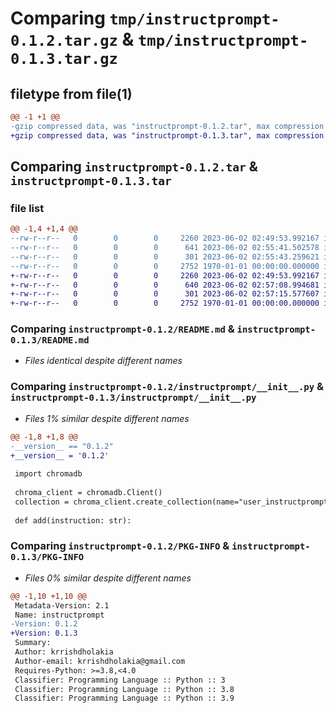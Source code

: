 # Comparing `tmp/instructprompt-0.1.2.tar.gz` & `tmp/instructprompt-0.1.3.tar.gz`

## filetype from file(1)

```diff
@@ -1 +1 @@
-gzip compressed data, was "instructprompt-0.1.2.tar", max compression
+gzip compressed data, was "instructprompt-0.1.3.tar", max compression
```

## Comparing `instructprompt-0.1.2.tar` & `instructprompt-0.1.3.tar`

### file list

```diff
@@ -1,4 +1,4 @@
--rw-r--r--   0        0        0     2260 2023-06-02 02:49:53.992167 instructprompt-0.1.2/README.md
--rw-r--r--   0        0        0      641 2023-06-02 02:55:41.502578 instructprompt-0.1.2/instructprompt/__init__.py
--rw-r--r--   0        0        0      301 2023-06-02 02:55:43.259621 instructprompt-0.1.2/pyproject.toml
--rw-r--r--   0        0        0     2752 1970-01-01 00:00:00.000000 instructprompt-0.1.2/PKG-INFO
+-rw-r--r--   0        0        0     2260 2023-06-02 02:49:53.992167 instructprompt-0.1.3/README.md
+-rw-r--r--   0        0        0      640 2023-06-02 02:57:08.994681 instructprompt-0.1.3/instructprompt/__init__.py
+-rw-r--r--   0        0        0      301 2023-06-02 02:57:15.577607 instructprompt-0.1.3/pyproject.toml
+-rw-r--r--   0        0        0     2752 1970-01-01 00:00:00.000000 instructprompt-0.1.3/PKG-INFO
```

### Comparing `instructprompt-0.1.2/README.md` & `instructprompt-0.1.3/README.md`

 * *Files identical despite different names*

### Comparing `instructprompt-0.1.2/instructprompt/__init__.py` & `instructprompt-0.1.3/instructprompt/__init__.py`

 * *Files 1% similar despite different names*

```diff
@@ -1,8 +1,8 @@
-__version__ == "0.1.2"
+__version__ = '0.1.2'
 
 import chromadb
 
 chroma_client = chromadb.Client()
 collection = chroma_client.create_collection(name="user_instructprompt_collection")
 
 def add(instruction: str):
```

### Comparing `instructprompt-0.1.2/PKG-INFO` & `instructprompt-0.1.3/PKG-INFO`

 * *Files 0% similar despite different names*

```diff
@@ -1,10 +1,10 @@
 Metadata-Version: 2.1
 Name: instructprompt
-Version: 0.1.2
+Version: 0.1.3
 Summary: 
 Author: krrishdholakia
 Author-email: krrishdholakia@gmail.com
 Requires-Python: >=3.8,<4.0
 Classifier: Programming Language :: Python :: 3
 Classifier: Programming Language :: Python :: 3.8
 Classifier: Programming Language :: Python :: 3.9
```

